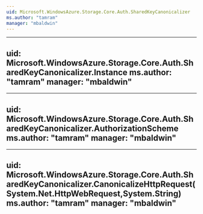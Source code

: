 ```yaml
---
uid: Microsoft.WindowsAzure.Storage.Core.Auth.SharedKeyCanonicalizer
ms.author: "tamram"
manager: "mbaldwin"
---
```


---
uid: Microsoft.WindowsAzure.Storage.Core.Auth.SharedKeyCanonicalizer.Instance
ms.author: "tamram"
manager: "mbaldwin"
---

---
uid: Microsoft.WindowsAzure.Storage.Core.Auth.SharedKeyCanonicalizer.AuthorizationScheme
ms.author: "tamram"
manager: "mbaldwin"
---

---
uid: Microsoft.WindowsAzure.Storage.Core.Auth.SharedKeyCanonicalizer.CanonicalizeHttpRequest(System.Net.HttpWebRequest,System.String)
ms.author: "tamram"
manager: "mbaldwin"
---
